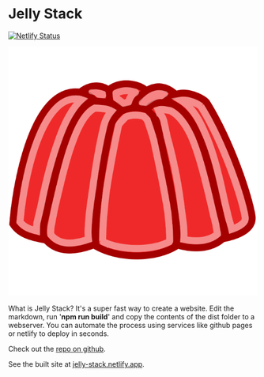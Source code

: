 # Jelly Stack

[![Netlify Status](https://api.netlify.com/api/v1/badges/e0cc9325-85f0-47e4-9a58-7d4dca163778/deploy-status)](https://app.netlify.com/sites/jelly-stack/deploys)

![Jelly](https://raw.githubusercontent.com/mullaney/jelly-stack/main/assets/images/jelly-sml.png)

What is Jelly Stack? It's a super fast way to create a website. Edit the markdown, run '**npm run build**' and copy the contents of the dist folder to a webserver. You can automate the process using services like github pages or netlify to deploy in seconds.

Check out the [repo on github](https://github.com/mullaney/jelly-stack).

See the built site at [jelly-stack.netlify.app](https://jelly-stack.netlify.app/).
